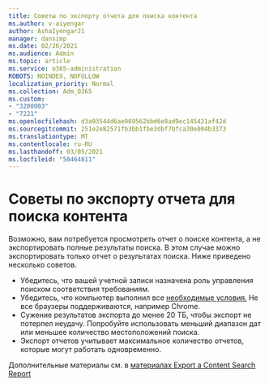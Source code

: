 ```yaml
---
title: Советы по экспорту отчета для поиска контента
ms.author: v-aiyengar
author: AshaIyengar21
manager: dansimp
ms.date: 02/26/2021
ms.audience: Admin
ms.topic: article
ms.service: o365-administration
ROBOTS: NOINDEX, NOFOLLOW
localization_priority: Normal
ms.collection: Adm_O365
ms.custom:
- "3200003"
- "7221"
ms.openlocfilehash: d3a93544d6ae969562bbd6e8ad9ec145421af42d
ms.sourcegitcommit: 251e2e82571fb3bb1fbe3dbf7bfca30e004b3373
ms.translationtype: MT
ms.contentlocale: ru-RU
ms.lasthandoff: 03/05/2021
ms.locfileid: "50464811"
---
```

# <a name="tips-for-exporting-a-report-for-content-search"></a>Советы по экспорту отчета для поиска контента

Возможно, вам потребуется просмотреть отчет о поиске контента, а не экспортировать полные результаты поиска. В этом случае можно экспортировать только отчет о результатах поиска. Ниже приведено несколько советов.

- Убедитесь, что вашей учетной записи назначена роль управления поиском соответствия требованиям.
- Убедитесь, что компьютер выполнил все [необходимые условия.](https://go.microsoft.com/fwlink/?linkid=2102407) Не все браузеры поддерживаются, например Chrome.
- Сужение результатов экспорта до менее 20 ТБ, чтобы экспорт не потерпел неудачу. Попробуйте использовать меньший диапазон дат или меньшее количество местоположений поиска.
- Экспорт отчетов учитывает максимальное количество отчетов, которые могут работать одновременно.

Дополнительные материалы см. в [материалах Export a Content Search Report](https://go.microsoft.com/fwlink/?linkid=2102409)